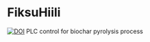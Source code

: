 # FiksuHiili 
[![DOI](https://zenodo.org/badge/706017849.svg)](https://zenodo.org/doi/10.5281/zenodo.10165322)
PLC control for biochar pyrolysis process
